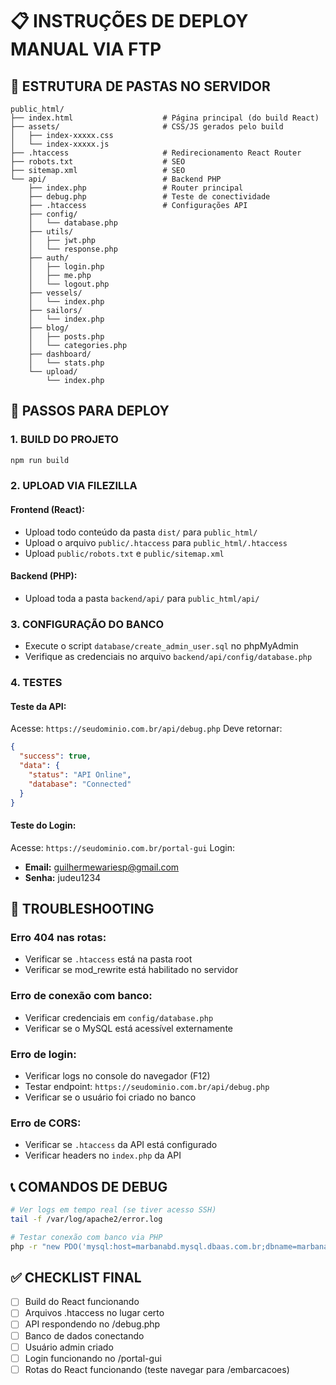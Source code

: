 # 📋 INSTRUÇÕES DE DEPLOY MANUAL VIA FTP

## 🎯 **ESTRUTURA DE PASTAS NO SERVIDOR**

```
public_html/
├── index.html                    # Página principal (do build React)
├── assets/                       # CSS/JS gerados pelo build
│   ├── index-xxxxx.css
│   └── index-xxxxx.js  
├── .htaccess                     # Redirecionamento React Router
├── robots.txt                    # SEO
├── sitemap.xml                   # SEO
└── api/                          # Backend PHP
    ├── index.php                 # Router principal
    ├── debug.php                 # Teste de conectividade
    ├── .htaccess                 # Configurações API
    ├── config/
    │   └── database.php
    ├── utils/
    │   ├── jwt.php
    │   └── response.php
    ├── auth/
    │   ├── login.php
    │   ├── me.php
    │   └── logout.php
    ├── vessels/
    │   └── index.php
    ├── sailors/
    │   └── index.php
    ├── blog/
    │   ├── posts.php
    │   └── categories.php
    ├── dashboard/
    │   └── stats.php
    └── upload/
        └── index.php
```

## 🚀 **PASSOS PARA DEPLOY**

### 1. **BUILD DO PROJETO**
```bash
npm run build
```

### 2. **UPLOAD VIA FILEZILLA**

#### **Frontend (React):**
- Upload todo conteúdo da pasta `dist/` para `public_html/`
- Upload o arquivo `public/.htaccess` para `public_html/.htaccess`
- Upload `public/robots.txt` e `public/sitemap.xml`

#### **Backend (PHP):**
- Upload toda a pasta `backend/api/` para `public_html/api/`

### 3. **CONFIGURAÇÃO DO BANCO**
- Execute o script `database/create_admin_user.sql` no phpMyAdmin
- Verifique as credenciais no arquivo `backend/api/config/database.php`

### 4. **TESTES**

#### **Teste da API:**
Acesse: `https://seudominio.com.br/api/debug.php`
Deve retornar:
```json
{
  "success": true,
  "data": {
    "status": "API Online",
    "database": "Connected"
  }
}
```

#### **Teste do Login:**
Acesse: `https://seudominio.com.br/portal-gui`
Login:
- **Email:** guilhermewariesp@gmail.com
- **Senha:** judeu1234

## 🔧 **TROUBLESHOOTING**

### **Erro 404 nas rotas:**
- Verificar se `.htaccess` está na pasta root
- Verificar se mod_rewrite está habilitado no servidor

### **Erro de conexão com banco:**
- Verificar credenciais em `config/database.php`
- Verificar se o MySQL está acessível externamente

### **Erro de login:**
- Verificar logs no console do navegador (F12)
- Testar endpoint: `https://seudominio.com.br/api/debug.php`
- Verificar se o usuário foi criado no banco

### **Erro de CORS:**
- Verificar se `.htaccess` da API está configurado
- Verificar headers no `index.php` da API

## 📞 **COMANDOS DE DEBUG**

```bash
# Ver logs em tempo real (se tiver acesso SSH)
tail -f /var/log/apache2/error.log

# Testar conexão com banco via PHP
php -r "new PDO('mysql:host=marbanabd.mysql.dbaas.com.br;dbname=marbanabd', 'marbanabd', 'Marbana@123#');"
```

## ✅ **CHECKLIST FINAL**

- [ ] Build do React funcionando
- [ ] Arquivos .htaccess no lugar certo
- [ ] API respondendo no /debug.php
- [ ] Banco de dados conectando
- [ ] Usuário admin criado
- [ ] Login funcionando no /portal-gui
- [ ] Rotas do React funcionando (teste navegar para /embarcacoes)